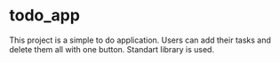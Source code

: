 # todo_app
This project is a simple to do application. Users can add their tasks and delete them all with one button. 
Standart library is used.
